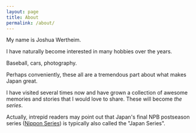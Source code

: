 ```yaml
---
layout: page
title: About
permalink: /about/
---
```


My name is Joshua Wertheim.

I have naturally become interested in many hobbies over the years.

Baseball, cars, photography.

Perhaps conveniently, these all are a tremendous part about what makes Japan great.

I have visited several times now and have grown a collection of awesome memories and stories that I would love to share. These will become _the series_. 

Actually, intrepid readers may point out that Japan's final NPB postseason series ([Nippon Series](https://en.wikipedia.org/wiki/Japan_Series)) is typically also called the "Japan Series". 